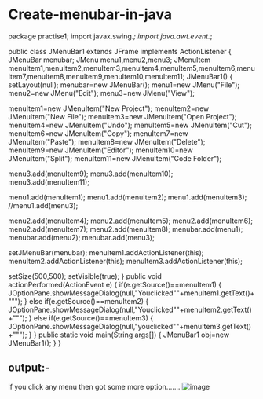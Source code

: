 # Create-menubar-in-java

package practise1;
import javax.swing.*;
import java.awt.event.*;

public class JMenuBar1 extends JFrame implements ActionListener
{
  JMenuBar menubar;
  JMenu menu1,menu2,menu3;
  JMenuItem menuItem1,menuItem2,menuItem3,menuItem4,menuItem5,menuItem6,menuItem7,menuItem8,menuItem9,menuItem10,menuItem11;
  JMenuBar1()
  {
   setLayout(null);
   menubar=new JMenuBar();
   menu1=new JMenu("File");
   menu2=new JMenu("Edit");
   menu3=new JMenu("View");
   
   menuItem1=new JMenuItem("New Project");
   menuItem2=new JMenuItem("New File");
   menuItem3=new JMenuItem("Open Project");
   menuItem4=new JMenuItem("Undo");
   menuItem5=new JMenuItem("Cut");
   menuItem6=new JMenuItem("Copy");
   menuItem7=new JMenuItem("Paste");
   menuItem8=new JMenuItem("Delete");
   menuItem9=new JMenuItem("Editor");
   menuItem10=new JMenuItem("Split");
   menuItem11=new JMenuItem("Code Folder");
   
   menu3.add(menuItem9);
   menu3.add(menuItem10);
   menu3.add(menuItem11);
   
   menu1.add(menuItem1);
   menu1.add(menuItem2);
   menu1.add(menuItem3);
   //menu1.add(menu3);
   
   menu2.add(menuItem4);
   menu2.add(menuItem5);
   menu2.add(menuItem6);
   menu2.add(menuItem7);
   menu2.add(menuItem8);
   menubar.add(menu1);
   menubar.add(menu2);
   menubar.add(menu3);
   
   setJMenuBar(menubar);
   menuItem1.addActionListener(this);
   menuItem2.addActionListener(this);
   menuItem3.addActionListener(this);

   setSize(500,500);
   setVisible(true);
  }
  public void actionPerformed(ActionEvent e)
  {
   if(e.getSource()==menuItem1)
   {
    JOptionPane.showMessageDialog(null,"Youclicked\""+menuItem1.getText()+"\"");
   }
   else if(e.getSource()==menuItem2)
   {
    JOptionPane.showMessageDialog(null,"Youclicked\""+menuItem2.getText()+"\"");
   }
   else if(e.getSource()==menuItem3)
   {
    JOptionPane.showMessageDialog(null,"youclicked\""+menuItem3.getText()+"\"");
   }
  }
  public static void main(String args[])
  {
    JMenuBar1 obj=new JMenuBar1();
  }
}
## output:-
if you click any menu then got some more option.......
![image](https://user-images.githubusercontent.com/96234273/180630553-fe5eed3e-1641-4025-8961-cb3667eee585.png)
